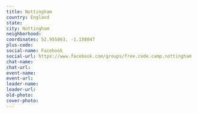 ```yaml
---
title: Nottingham
country: England
state: 
city: Nottingham
neighborhood: 
coordinates: 52.955863, -1.158047
plus-code:
social-name: Facebook
social-url: https://www.facebook.com/groups/free.code.camp.nottingham
chat-name:
chat-url:
event-name:
event-url:
leader-name:
leader-url:
old-photo: 
cover-photo:
---
```

